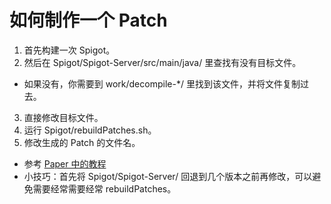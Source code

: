 # 如何制作一个 Patch
1. 首先构建一次 Spigot。
2. 然后在 Spigot/Spigot-Server/src/main/java/ 里查找有没有目标文件。
  * 如果没有，你需要到 work/decompile-*/ 里找到该文件，并将文件复制过去。
3. 直接修改目标文件。
4. 运行 Spigot/rebuildPatches.sh。
5. 修改生成的 Patch 的文件名。

<!---->
* 参考 [Paper 中的教程](https://github.com/PaperMC/Paper/blob/master/CONTRIBUTING.md#modifying-patches)
* 小技巧：首先将 Spigot/Spigot-Server/ 回退到几个版本之前再修改，可以避免需要经常需要经常 rebuildPatches。
